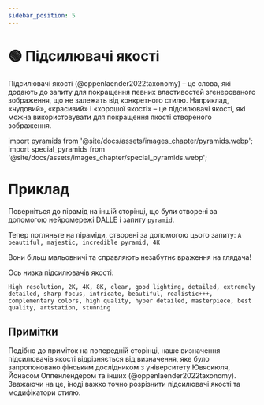```yaml
---
sidebar_position: 5
---
```


# 🟢 Підсилювачі якості

Підсилювачі якості (@oppenlaender2022taxonomy) – це слова, які додають до запиту для покращення певних властивостей згенерованого зображення, що не залежать від конкретного стилю. Наприклад, «чудовий», «красивий» і «хорошої якості» – це підсилювачі якості, які можна використовувати для покращення якості створеного зображення.

import pyramids from '@site/docs/assets/images_chapter/pyramids.webp';
import special_pyramids from '@site/docs/assets/images_chapter/special_pyramids.webp';

# Приклад

Поверніться до пірамід на іншій сторінці, що були створені за допомогою нейромережі DALLE і запиту `pyramid`.

<div style={{textAlign: 'center'}}>
  <LazyLoadImage src={pyramids} style={{width: "750px"}} />
</div>

Тепер погляньте на піраміди, створені за допомогою цього запиту: `A beautiful, majestic, incredible pyramid, 4K`

<div style={{textAlign: 'center'}}>
  <LazyLoadImage src={special_pyramids} style={{width: "750px"}} />
</div>

Вони більш мальовничі та справляють незабутнє враження на глядача!

Ось низка підсилювачів якості:
```text
High resolution, 2K, 4K, 8K, clear, good lighting, detailed, extremely detailed, sharp focus, intricate, beautiful, realistic+++, complementary colors, high quality, hyper detailed, masterpiece, best quality, artstation, stunning
```

## Примітки

Подібно до приміток на попередній сторінці, наше визначення підсилювачів якості відрізняється від визначення, яке було запропоновано фінським дослідником з університету Ювяскюля, Йонасом Оппенлендером та інших (@oppenlaender2022taxonomy). Зважаючи на це, іноді важко точно розрізнити підсилювачі якості та модифікатори стилю.